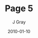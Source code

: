 ---
title: 'Page 5'
alt: '1st Anniversary Story'
date: '2010-01-10'
author: 'J Gray'
artist: 'Keira'
chapter: 'None'
---